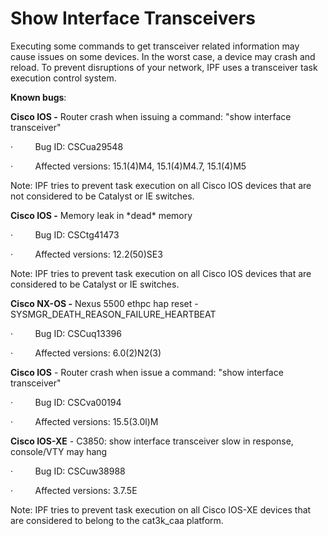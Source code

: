 # Show Interface Transceivers

Executing some commands to get transceiver related information may cause
issues on some devices. In the worst case, a device may crash and
reload. To prevent disruptions of your network, IPF uses a transceiver
task execution control system.

**Known bugs**:

**Cisco IOS -** Router crash when issuing a command: "show interface
transceiver"

·         Bug ID: CSCua29548

·         Affected versions: 15.1(4)M4, 15.1(4)M4.7, 15.1(4)M5

Note: IPF tries to prevent task execution on all Cisco IOS devices that
are not considered to be Catalyst or IE switches.

**Cisco IOS -** Memory leak in \*dead\* memory

·         Bug ID: CSCtg41473

·         Affected versions: 12.2(50)SE3

Note: IPF tries to prevent task execution on all Cisco IOS devices that
are considered to be Catalyst or IE switches.

**Cisco NX-OS -** Nexus 5500 ethpc hap reset -
SYSMGR_DEATH_REASON_FAILURE_HEARTBEAT

·         Bug ID: CSCuq13396

·         Affected versions: 6.0(2)N2(3)

**Cisco IOS** - Router crash when issue a command: "show interface
transceiver"

·         Bug ID: CSCva00194

·         Affected versions: 15.5(3.0l)M

**Cisco IOS-XE** - C3850: show interface transceiver slow in response,
console/VTY may hang

·         Bug ID: CSCuw38988

·         Affected versions: 3.7.5E

Note: IPF tries to prevent task execution on all Cisco IOS-XE devices
that are considered to belong to the cat3k_caa platform.
